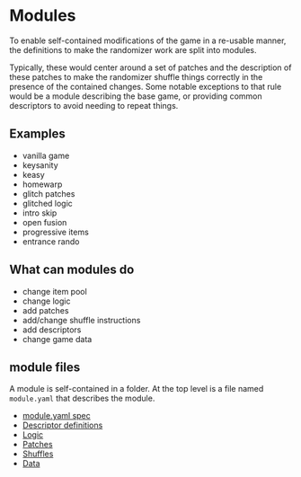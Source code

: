 # Modules

To enable self-contained modifications of the game in a re-usable manner, the definitions to make the randomizer work are split into modules.

Typically, these would center around a set of patches and the description of these patches to make the randomizer shuffle things correctly in the presence of the contained changes.
Some notable exceptions to that rule would be a module describing the base game, or providing common descriptors to avoid needing to repeat things.

## Examples
- vanilla game
- keysanity
- keasy
- homewarp
- glitch patches
- glitched logic
- intro skip
- open fusion
- progressive items
- entrance rando

## What can modules do
- change item pool
- change logic
- add patches
- add/change shuffle instructions
- add descriptors
- change game data

## module files

A module is self-contained in a folder.
At the top level is a file named `module.yaml` that describes the module.
- [module.yaml spec](yaml.md)
- [Descriptor definitions](descriptors.md)
- [Logic](logic.md)
- [Patches](patches.md)
- [Shuffles](shuffles.md)
- [Data](data.md)
